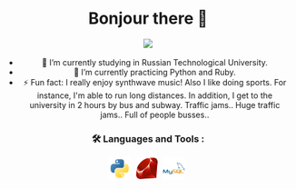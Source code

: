<h1 align="center">Bonjour there 👋</h1>

<div id="header" align="center">
  <img src="https://media.giphy.com/media/NKEt9elQ5cR68/giphy.gif" width="1000"/>

- 🔭 I’m currently studying in Russian Technological University.
- 🌱 I’m currently practicing Python and Ruby.
- ⚡ Fun fact: I really enjoy synthwave music! Also I like doing sports. For instance, I'm able to run long distances. In addition, I get to the university in 2 hours by bus and subway. Traffic jams.. Huge traffic jams.. Full of people busses.. 

### :hammer_and_wrench: Languages and Tools :
  <div>
  <img src="https://github.com/devicons/devicon/blob/master/icons/python/python-original.svg" title="Python" alt="Python" width="40" height="40"/>&nbsp;
  <img src="https://github.com/devicons/devicon/blob/master/icons/ruby/ruby-original.svg" title="Ruby" alt="Ruby" width="40" height="40"/>&nbsp;
  <img src="https://github.com/devicons/devicon/blob/master/icons/mysql/mysql-original-wordmark.svg" title="MySQL"  alt="MySQL" width="40" height="40"/>&nbsp;
</div>
